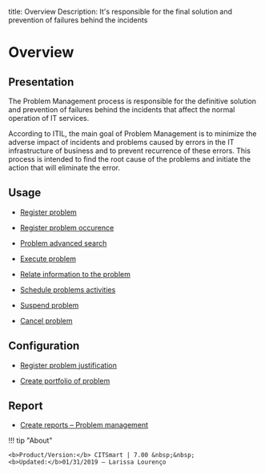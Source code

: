 title: Overview 
Description: It's responsible for the final solution and prevention of failures behind the incidents
# Overview

Presentation
----------------

The Problem Management process is responsible for the definitive solution
and prevention of failures behind the incidents that affect the normal 
operation of IT services.  

According to ITIL, the main goal of Problem Management is to minimize the
adverse impact of incidents and problems caused by errors in the IT infrastructure
of business and to prevent recurrence of these errors. This process is intended to find
the root cause of the problems and initiate the action that will eliminate the error.

Usage
----------------

-   [Register problem](/en-us/citsmart-7/processes/problem/use/register-problem.html)

-   [Register problem occurence](/en-us/citsmart-7/processes/problem/use/problem-occurrences.html)

-   [Problem advanced search](/en-us/citsmart-7/processes/problem/use/advanced-search-for-problem.html)

-   [Execute problem](/en-us/citsmart-7/processes/problem/use/problem-execution.html)

-   [Relate information to the problem](/en-us/citsmart-7/processes/problem/use/relate-information-to-problem.html)

-   [Schedule problems activities](/en-us/citsmart-7/processes/problem/use/schedule-problem-activities.html)

-   [Suspend problem](/en-us/citsmart-7/processes/problem/use/suspend-problem.html)

-   [Cancel problem](/en-us/citsmart-7/processes/problem/use/cancel-problem.html)

Configuration
----------------

-   [Register problem justification](/en-us/citsmart-7/processes/problem/configuration/problem-justification.html)

-   [Create portfolio of problem](/en-us/citsmart-7/processes/problem/configuration/problem-portfolio.html)

Report
------

-   [Create reports – Problem management](/en-us/citsmart-7/processes/problem/use/generate-reports-problem-management.html)

!!! tip "About"

    <b>Product/Version:</b> CITSmart | 7.00 &nbsp;&nbsp;
    <b>Updated:</b>01/31/2019 – Larissa Lourenço
